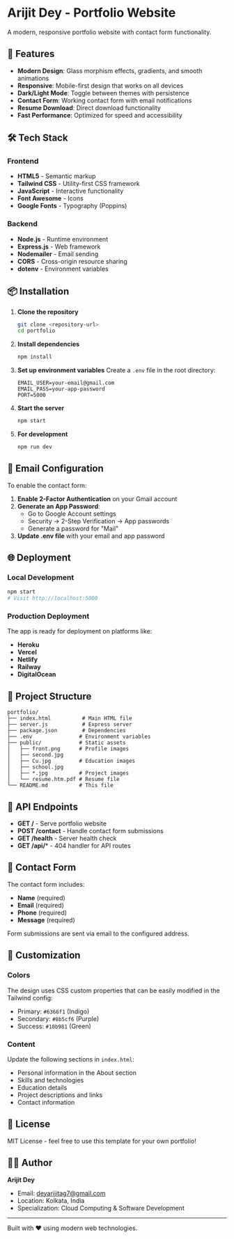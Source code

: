 # Arijit Dey - Portfolio Website

A modern, responsive portfolio website with contact form functionality.

## 🚀 Features

- **Modern Design**: Glass morphism effects, gradients, and smooth animations
- **Responsive**: Mobile-first design that works on all devices
- **Dark/Light Mode**: Toggle between themes with persistence
- **Contact Form**: Working contact form with email notifications
- **Resume Download**: Direct download functionality
- **Fast Performance**: Optimized for speed and accessibility

## 🛠️ Tech Stack

### Frontend
- **HTML5** - Semantic markup
- **Tailwind CSS** - Utility-first CSS framework
- **JavaScript** - Interactive functionality
- **Font Awesome** - Icons
- **Google Fonts** - Typography (Poppins)

### Backend
- **Node.js** - Runtime environment
- **Express.js** - Web framework
- **Nodemailer** - Email sending
- **CORS** - Cross-origin resource sharing
- **dotenv** - Environment variables

## 📦 Installation

1. **Clone the repository**
   ```bash
   git clone <repository-url>
   cd portfolio
   ```

2. **Install dependencies**
   ```bash
   npm install
   ```

3. **Set up environment variables**
   Create a `.env` file in the root directory:
   ```env
   EMAIL_USER=your-email@gmail.com
   EMAIL_PASS=your-app-password
   PORT=5000
   ```

4. **Start the server**
   ```bash
   npm start
   ```

5. **For development**
   ```bash
   npm run dev
   ```

## 📧 Email Configuration

To enable the contact form:

1. **Enable 2-Factor Authentication** on your Gmail account
2. **Generate an App Password**:
   - Go to Google Account settings
   - Security → 2-Step Verification → App passwords
   - Generate a password for "Mail"
3. **Update .env file** with your email and app password

## 🌐 Deployment

### Local Development
```bash
npm start
# Visit http://localhost:5000
```

### Production Deployment
The app is ready for deployment on platforms like:
- **Heroku**
- **Vercel**
- **Netlify**
- **Railway**
- **DigitalOcean**

## 📁 Project Structure

```
portfolio/
├── index.html          # Main HTML file
├── server.js           # Express server
├── package.json        # Dependencies
├── .env               # Environment variables
├── public/            # Static assets
│   ├── front.png      # Profile images
│   ├── second.jpg
│   ├── Cu.jpg         # Education images
│   ├── school.jpg
│   ├── *.jpg          # Project images
│   └── resume.htm.pdf # Resume file
└── README.md          # This file
```

## 🔧 API Endpoints

- **GET /** - Serve portfolio website
- **POST /contact** - Handle contact form submissions
- **GET /health** - Server health check
- **GET /api/*** - 404 handler for API routes

## 📱 Contact Form

The contact form includes:
- **Name** (required)
- **Email** (required)
- **Phone** (required)
- **Message** (required)

Form submissions are sent via email to the configured address.

## 🎨 Customization

### Colors
The design uses CSS custom properties that can be easily modified in the Tailwind config:
- Primary: `#6366f1` (Indigo)
- Secondary: `#8b5cf6` (Purple)
- Success: `#10b981` (Green)

### Content
Update the following sections in `index.html`:
- Personal information in the About section
- Skills and technologies
- Education details
- Project descriptions and links
- Contact information

## 📄 License

MIT License - feel free to use this template for your own portfolio!

## 👨‍💻 Author

**Arijit Dey**
- Email: deyarijitag7@gmail.com
- Location: Kolkata, India
- Specialization: Cloud Computing & Software Development

---

Built with ❤️ using modern web technologies.
